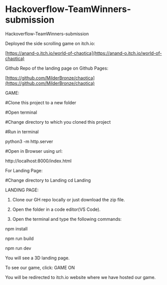 # Hackoverflow-TeamWinners-submission
Hackoverflow-TeamWinners-submission

Deployed the side scrolling game on itch.io:

[https://anand-o.itch.io/world-of-chaotica](https://anand-o.itch.io/world-of-chaotica)

Github Repo of the landing page on Github Pages:

[https://github.com/MilderBronze/chaotica](https://github.com/MilderBronze/chaotica)

GAME:

#Clone this project to a new folder

#Open terminal

#Change directory to which you cloned this project


#Run in terminal

python3 -m http.server


#Open in Browser using url:

http://localhost:8000/index.html

For Landing Page:

#Change directory to Landing
cd Landing

LANDING PAGE:


1. Clone our GH repo locally or just download the zip file.

2. Open the folder in a code editor(VS Code).

3. Open the terminal and type the following commands:

npm install

npm run build

npm run dev


You will see a 3D landing page.

To see our game, click: GAME ON

You will be redirected to itch.io website where we have hosted our game.
